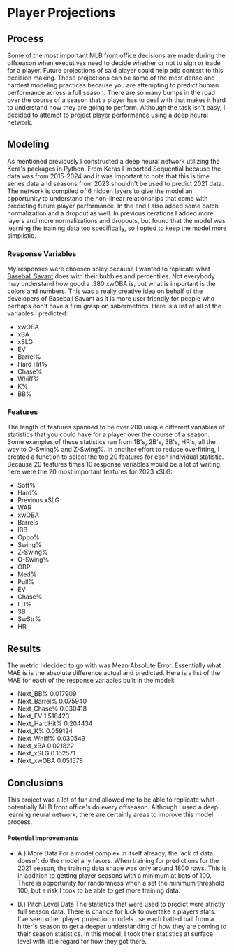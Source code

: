 # Player Projections

## Process

Some of the most important MLB front office decisions are made during the offseason when executives need to decide whether or not to sign or trade for a player. Future projections of said player could help add context to this decision making. These projections can be some of the most dense and hardest modeling practices because you are attempting to predict human performance across a full season. There are so many bumps in the road over the course of a season that a player has to deal with that makes it hard to understand how they are going to perform. Although the task isn't easy, I decided to attempt to project player performance using a deep neural network.

## Modeling

As mentioned previously I constructed a deep neural network utilizing the Kera's packages in Python. From Keras I imported Sequential because the data was from 2015-2024 and it was important to note that this is time series data and seasons from 2023 shouldn't be used to predict 2021 data. The network is compiled of 6 hidden layers to give the model an opportunity to understand the non-linear relationships that come with predicting future player performance. In the end I also added some batch normalization and a dropout as well. In previous iterations I added more layers and more normalizations and dropouts, but found that the model was learning the training data too specifically, so I opted to keep the model more simplistic.

### Response Variables

My responses were choosen soley because I wanted to replicate what [Baseball Savant](https://baseballsavant.mlb.com/) does with their bubbles and percentiles. Not everybody may understand how good a .380 xwOBA is, but what is important is the colors and numbers. This was a really creative idea on behalf of the developers of Baseball Savant as it is more user friendly for people who perhaps don't have a firm grasp on sabermetrics. Here is a list of all of the variables I predicted:

- xwOBA
- xBA
- xSLG
- EV
- Barrel%
- Hard Hit%
- Chase%
- Whiff%
- K%
- BB%



### Features

The length of features spanned to be over 200 unique different variables of statistics that you could have for a player over the course of a season. Some examples of these statistics ran from 1B's, 2B's, 3B's, HR's, all the way to O-Swing% and Z-Swing%. In another effort to reduce overfitting, I created a function to select the top 20 features for each individual statistic. Because 20 features times 10 response variables would be a lot of writing, here were the 20 most important features for 2023 xSLG:

- Soft%
- Hard%
- Previous xSLG
- WAR
- xwOBA
- Barrels
- IBB
- Oppo%
- Swing%
- Z-Swing%
- O-Swing%
- OBP
- Med%
- Pull%
- EV
- Chase%
- LD%
- 3B
- SwStr%
- HR

## Results

The metric I decided to go with was Mean Absolute Error. Essentially what MAE is is the absolute difference actual and predicted. Here is a list of the MAE for each of the response variables built in the model:

- Next_BB%         0.017909
- Next_Barrel%     0.075940
- Next_Chase%      0.030418
- Next_EV          1.516423
- Next_HardHit%    0.204434
- Next_K%          0.059124
- Next_Whiff%      0.030549
- Next_xBA         0.021822
- Next_xSLG        0.162571
- Next_xwOBA       0.051578

## Conclusions

This project was a lot of fun and allowed me to be able to replicate what potentially MLB front office's do every offseason. Although I used a deep learning neural network, there are certainly areas to improve this model process.

#### Potential Improvements

- A.) More Data
For a model complex in itself already, the lack of data doesn't do the model any favors. When training for predictions for the 2021 season, the training data shape was only around 1800 rows. This is in addition to getting player seasons with a minimum at bats of 100. There is opportunity for randomness when a set the minimum threshold 100, but a risk I took to be able to get more training data.

- B.) Pitch Level Data
The statistics that were used to predict were strictly full season data. There is chance for luck to overtake a players stats. I've seen other player projection models use each batted ball from a hitter's season to get a deeper understanding of how they are coming to their season statistics. In this model, I took their statistics at surface level with little regard for how they got there.





